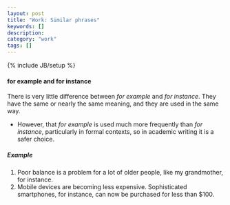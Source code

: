 ```yaml
---
layout: post
title: "Work: Similar phrases"
keywords: []
description: 
category: "work"
tags: []
---
```

{% include JB/setup %}

#### for example and for instance
There is very little difference between *for example* and *for instance*. They
have the same or nearly the same meaning, and they are used in the same way.
- However, that *for example* is used much more frequently than *for instance*,
  particularly in formal contexts, so in academic writing it is a safer choice.


##### Example
1. Poor balance is a problem for a lot of older people, like my grandmother,
   for instance.
2. Mobile devices are becoming less expensive. Sophisticated smartphones, for
   instance, can now be purchased for less than \$100.
